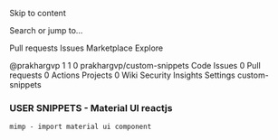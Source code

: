 Skip to content
 
Search or jump to…

Pull requests
Issues
Marketplace
Explore
 
@prakhargvp 
1
1 0 prakhargvp/custom-snippets
 Code  Issues 0  Pull requests 0  Actions  Projects 0  Wiki  Security  Insights  Settings
custom-snippets
### USER SNIPPETS - Material UI reactjs  
```
mimp - import material ui component 
```
